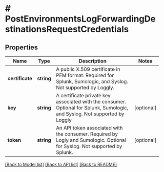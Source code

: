 # # PostEnvironmentsLogForwardingDestinationsRequestCredentials

## Properties

Name | Type | Description | Notes
------------ | ------------- | ------------- | -------------
**certificate** | **string** | A public X.509 certificate in PEM format. Required for Splunk, Sumologic, and Syslog. Not supported by Loggly. |
**key** | **string** | A certificate private key associated with the consumer. Optional for Splunk, Sumologic, and Syslog.  Not supported by Loggly | [optional]
**token** | **string** | An API token associated with the consumer. Required by Logly and Sumologic. Optional for Syslog. Not supported by Splunk. | [optional]

[[Back to Model list]](../../README.md#models) [[Back to API list]](../../README.md#endpoints) [[Back to README]](../../README.md)

